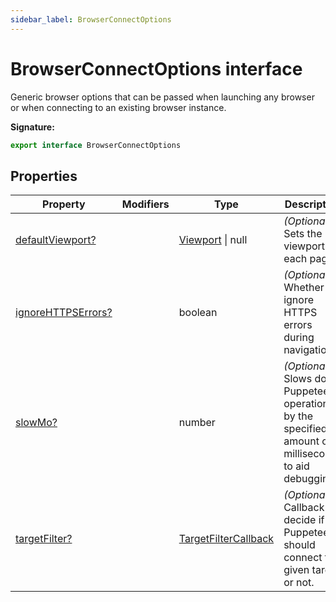 ```yaml
---
sidebar_label: BrowserConnectOptions
---
```


# BrowserConnectOptions interface

Generic browser options that can be passed when launching any browser or when connecting to an existing browser instance.

**Signature:**

```typescript
export interface BrowserConnectOptions
```

## Properties

| Property                                                                     | Modifiers | Type                                                        | Description                                                                                                 |
| ---------------------------------------------------------------------------- | --------- | ----------------------------------------------------------- | ----------------------------------------------------------------------------------------------------------- |
| [defaultViewport?](./puppeteer.browserconnectoptions.defaultviewport.md)     |           | [Viewport](./puppeteer.viewport.md) \| null                 | <i>(Optional)</i> Sets the viewport for each page.                                                          |
| [ignoreHTTPSErrors?](./puppeteer.browserconnectoptions.ignorehttpserrors.md) |           | boolean                                                     | <i>(Optional)</i> Whether to ignore HTTPS errors during navigation.                                         |
| [slowMo?](./puppeteer.browserconnectoptions.slowmo.md)                       |           | number                                                      | <i>(Optional)</i> Slows down Puppeteer operations by the specified amount of milliseconds to aid debugging. |
| [targetFilter?](./puppeteer.browserconnectoptions.targetfilter.md)           |           | [TargetFilterCallback](./puppeteer.targetfiltercallback.md) | <i>(Optional)</i> Callback to decide if Puppeteer should connect to a given target or not.                  |
